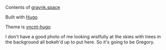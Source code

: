Contents of [graynk.space](https://graynk.space)

Built with [Hugo](https://gohugo.io/)

Theme is [vncnt-hugo](https://themes.gohugo.io/vncnt-hugo/)

I don't have a good photo of me looking wistfully at the skies with trees in the background all bokeh'd up to put here. So it's going to be Gregory.